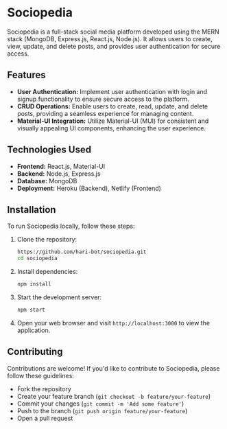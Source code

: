 # Sociopedia

Sociopedia is a full-stack social media platform developed using the MERN stack (MongoDB, Express.js, React.js, Node.js). It allows users to create, view, update, and delete posts, and provides user authentication for secure access.

## Features

- **User Authentication:** Implement user authentication with login and signup functionality to ensure secure access to the platform.
- **CRUD Operations:** Enable users to create, read, update, and delete posts, providing a seamless experience for managing content.
- **Material-UI Integration:** Utilize Material-UI (MUI) for consistent and visually appealing UI components, enhancing the user experience.

## Technologies Used

- **Frontend:** React.js, Material-UI
- **Backend:** Node.js, Express.js
- **Database:** MongoDB
- **Deployment:** Heroku (Backend), Netlify (Frontend)

## Installation

To run Sociopedia locally, follow these steps:

1. Clone the repository:

   ```bash
   https://github.com/hari-bot/sociopedia.git
   cd sociopedia
   ```

2. Install dependencies:

   ```bash
   npm install
   ```

3. Start the development server:

   ```bash
   npm start
   ```

4. Open your web browser and visit `http://localhost:3000` to view the application.

## Contributing

Contributions are welcome! If you'd like to contribute to Sociopedia, please follow these guidelines:

- Fork the repository
- Create your feature branch (`git checkout -b feature/your-feature`)
- Commit your changes (`git commit -m 'Add some feature'`)
- Push to the branch (`git push origin feature/your-feature`)
- Open a pull request

